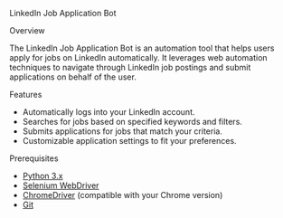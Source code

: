 LinkedIn Job Application Bot

Overview

The LinkedIn Job Application Bot is an automation tool that helps users apply for jobs on LinkedIn automatically. It leverages web automation techniques to navigate through LinkedIn job postings and submit applications on behalf of the user.

Features

- Automatically logs into your LinkedIn account.
- Searches for jobs based on specified keywords and filters.
- Submits applications for jobs that match your criteria.
- Customizable application settings to fit your preferences.

Prerequisites

- [Python 3.x](https://www.python.org/downloads/)
- [Selenium WebDriver](https://www.selenium.dev/)
- [ChromeDriver](https://sites.google.com/a/chromium.org/chromedriver/downloads) (compatible with your Chrome version)
- [Git](https://git-scm.com/)


